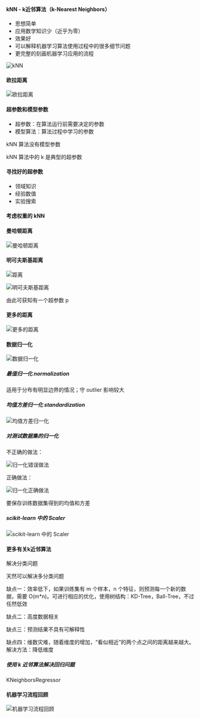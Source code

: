 #### kNN - k近邻算法（k-Nearest Neighbors）
- 思想简单
- 应用数学知识少（近乎为零）
- 效果好
- 可以解释机器学习算法使用过程中的很多细节问题
- 更完整的刻画机器学习应用的流程

![kNN](images/kNN.png)

#### 欧拉距离
![欧拉距离](images/欧拉距离.png)

#### 超参数和模型参数
- 超参数：在算法运行前需要决定的参数
- 模型算法：算法过程中学习的参数

kNN 算法没有模型参数

kNN 算法中的 k 是典型的超参数

#### 寻找好的超参数
- 领域知识
- 经验数值
- 实验搜索

#### 考虑权重的 kNN

#### 曼哈顿距离
![曼哈顿距离](images/曼哈顿距离.png)

#### 明可夫斯基距离

![距离](images/距离.png)

![明可夫斯基距离](images/明可夫斯基距离.png)

由此可获知有一个超参数 p

#### 更多的距离
![更多的距离](images/更多的距离.png)

#### 数据归一化
![数据归一化](images/数据归一化.png)

##### 最值归一化 normalization
适用于分布有明显边界的情况；守 outlier 影响较大

##### 均值方差归一化 standardization
![均值方差归一化](images/均值方差归一化.png)

##### 对测试数据集的归一化
不正确的做法：

![归一化错误做法](images/归一化错误做法.png)

正确做法：

![归一化正确做法](images/归一化正确做法.png)

要保存训练数据集得到的均值和方差

##### scikit-learn 中的 Scaler
![scikit-learn 中的 Scaler](images/scikit-learn中的Scaler.png)

#### 更多有关k近邻算法
解决分类问题

天然可以解决多分类问题

缺点一：效率低下，如果训练集有 m 个样本，n 个特征，则预测每一个新的数据，需要 O(m*n)。可进行相应的优化，使用树结构：KD-Tree，Ball-Tree，不过任然低效

缺点二：高度数据相关

缺点三：预测结果不具有可解释性

缺点四：维数灾难，随着维度的增加，“看似相近”的两个点之间的距离越来越大。解决方法：降低维度

##### 使用 k 近邻算法解决回归问题
KNeighborsRegressor

#### 机器学习流程回顾
![机器学习流程回顾](images/机器学习流程回顾.png)
